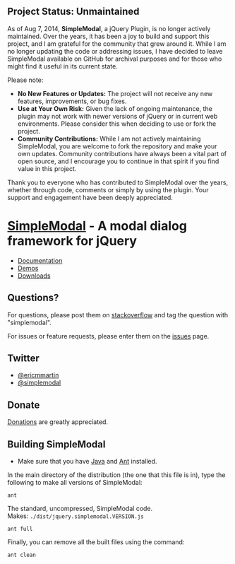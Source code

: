 ## Project Status: Unmaintained

As of Aug 7, 2014, **SimpleModal**, a jQuery Plugin, is no longer actively maintained. Over the years, it has been a joy to build and support this project, and I am grateful for the community that grew around it. While I am no longer updating the code or addressing issues, I have decided to leave SimpleModal available on GitHub for archival purposes and for those who might find it useful in its current state.

Please note:
- **No New Features or Updates:** The project will not receive any new features, improvements, or bug fixes.
- **Use at Your Own Risk:** Given the lack of ongoing maintenance, the plugin may not work with newer versions of jQuery or in current web environments. Please consider this when deciding to use or fork the project.
- **Community Contributions:** While I am not actively maintaining SimpleModal, you are welcome to fork the repository and make your own updates. Community contributions have always been a vital part of open source, and I encourage you to continue in that spirit if you find value in this project.

Thank you to everyone who has contributed to SimpleModal over the years, whether through code, comments or simply by using the plugin. Your support and engagement have been deeply appreciated.


[SimpleModal](http://simplemodal.com/) - A modal dialog framework for jQuery
================================

* [Documentation](http://www.ericmmartin.com/projects/simplemodal/)
* [Demos](http://www.ericmmartin.com/projects/simplemodal-demos/)
* [Downloads](http://code.google.com/p/simplemodal/downloads/list)

Questions?
--------
For questions, please post them on [stackoverflow](http://stackoverflow.com/) and tag the question with "simplemodal".

For issues or feature requests, please enter them on the [issues](https://github.com/ericmmartin/simplemodal/issues) page. 


Twitter
-------
* [@ericmmartin](http://twitter.com/ericmmartin/)
* [@simplemodal](http://twitter.com/simplemodal/)


Donate
------
[Donations](http://www.ericmmartin.com/donate/) are greatly appreciated.


Building SimpleModal
--------------------

* Make sure that you have [Java](http://java.sun.com/javase/downloads/index.jsp) and [Ant](http://ant.apache.org/bindownload.cgi) installed.

In the main directory of the distribution (the one that this file is in), type the following to make all versions of SimpleModal:

    ant

The standard, uncompressed, SimpleModal code.  
Makes: `./dist/jquery.simplemodal.VERSION.js`

    ant full

Finally, you can remove all the built files using the command:
  
    ant clean
